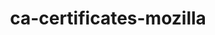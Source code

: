 ---
title: "ca-certificates-mozilla"
layout: cache
categories: [package, develop-2025-03-23]
meta: {"compilers": ["apple-clang@=16.0.0", "cce@=18.0.0", "gcc@=11.1.0", "gcc@=11.4.0", "gcc@=12.3.0", "gcc@=12.4.0", "gcc@=13.2.0", "gcc@=7.3.1", "gcc@=7.5.0", "oneapi@=2024.1.0", "oneapi@=2024.2.1"], "num_specs": 17, "num_specs_by_stack": {"aws-pcluster-neoverse_v1": 1, "aws-pcluster-x86_64_v4": 4, "bootstrap-aarch64-darwin": 1, "bootstrap-x86_64-linux-gnu": 1, "build_systems": 1, "data-vis-sdk": 1, "developer-tools-darwin": 1, "e4s": 1, "e4s-cray-rhel": 1, "e4s-neoverse-v2": 1, "e4s-oneapi": 1, "e4s-rocm-external": 1, "hep": 1, "ml-darwin-aarch64-mps": 1, "ml-linux-aarch64-cpu": 1, "ml-linux-aarch64-cuda": 1, "ml-linux-x86_64-cpu": 1, "ml-linux-x86_64-cuda": 1, "ml-linux-x86_64-rocm": 1, "radiuss": 1, "radiuss-aws": 1, "radiuss-aws-aarch64": 1, "root": 17, "tutorial": 2}, "oss": ["amzn2", "rhel8", "sequoia", "ubuntu18.04", "ubuntu20.04", "ubuntu22.04", "ubuntu24.04"], "platforms": ["darwin", "linux"], "stacks": ["aws-pcluster-neoverse_v1", "aws-pcluster-x86_64_v4", "bootstrap-aarch64-darwin", "bootstrap-x86_64-linux-gnu", "build_systems", "data-vis-sdk", "developer-tools-darwin", "e4s", "e4s-cray-rhel", "e4s-neoverse-v2", "e4s-oneapi", "e4s-rocm-external", "hep", "ml-darwin-aarch64-mps", "ml-linux-aarch64-cpu", "ml-linux-aarch64-cuda", "ml-linux-x86_64-cpu", "ml-linux-x86_64-cuda", "ml-linux-x86_64-rocm", "radiuss", "radiuss-aws", "radiuss-aws-aarch64", "root", "tutorial"], "targets": ["aarch64", "neoverse_v1", "neoverse_v2", "x86_64_v3", "x86_64_v4"], "versions": ["2025-02-25"]}
spec_details: [{"compiler": "oneapi@=2024.2.1", "hash": "bf2oovih2dttgrvdb7ai6iendbtx6yyw", "os": "ubuntu22.04", "platform": "linux", "size": "-", "stacks": ["e4s-oneapi", "root"], "target": "x86_64_v3", "variants": ["build_system=generic"], "versions": ["2025-02-25"]}, {"compiler": "gcc@=12.4.0", "hash": "clv4fy5oztxjqxl7znobkfwgr33yovoz", "os": "amzn2", "platform": "linux", "size": "-", "stacks": ["aws-pcluster-neoverse_v1", "root"], "target": "neoverse_v1", "variants": ["build_system=generic"], "versions": ["2025-02-25"]}, {"compiler": "apple-clang@=16.0.0", "hash": "cyf5kymouce7ptm5d3huhfdnt3q5ws6o", "os": "sequoia", "platform": "darwin", "size": "-", "stacks": ["bootstrap-aarch64-darwin", "developer-tools-darwin", "ml-darwin-aarch64-mps", "root"], "target": "aarch64", "variants": ["build_system=generic"], "versions": ["2025-02-25"]}, {"compiler": "gcc@=13.2.0", "hash": "dbwmhjpmak5gnrdup6vbu2qqiq4pwett", "os": "ubuntu24.04", "platform": "linux", "size": "-", "stacks": ["ml-linux-aarch64-cpu", "ml-linux-aarch64-cuda", "root"], "target": "aarch64", "variants": ["build_system=generic"], "versions": ["2025-02-25"]}, {"compiler": "gcc@=7.3.1", "hash": "ehloehieusuu6zjr5zg5acy6hr2ldrgw", "os": "amzn2", "platform": "linux", "size": "-", "stacks": ["radiuss-aws", "root"], "target": "x86_64_v3", "variants": ["build_system=generic"], "versions": ["2025-02-25"]}, {"compiler": "gcc@=13.2.0", "hash": "hfsh67bi26zw2jaomi265snksdsymeia", "os": "ubuntu24.04", "platform": "linux", "size": "-", "stacks": ["bootstrap-x86_64-linux-gnu", "ml-linux-x86_64-cpu", "ml-linux-x86_64-cuda", "ml-linux-x86_64-rocm", "root"], "target": "x86_64_v3", "variants": ["build_system=generic"], "versions": ["2025-02-25"]}, {"compiler": "gcc@=12.3.0", "hash": "inh6tqxh4hvis64f2ev7bfxuwk4v3fz5", "os": "ubuntu22.04", "platform": "linux", "size": "-", "stacks": ["root", "tutorial"], "target": "x86_64_v3", "variants": ["build_system=generic"], "versions": ["2025-02-25"]}, {"compiler": "gcc@=7.5.0", "hash": "lahtj3urjh5re57hbrrorbqgv7uwhc3j", "os": "ubuntu18.04", "platform": "linux", "size": "-", "stacks": ["build_systems", "radiuss", "root"], "target": "x86_64_v3", "variants": ["build_system=generic"], "versions": ["2025-02-25"]}, {"compiler": "oneapi@=2024.1.0", "hash": "pxycevbuyvo676ddq3xbcu3mziimh362", "os": "amzn2", "platform": "linux", "size": "-", "stacks": ["aws-pcluster-x86_64_v4", "root"], "target": "x86_64_v3", "variants": ["build_system=generic"], "versions": ["2025-02-25"]}, {"compiler": "gcc@=11.4.0", "hash": "qea2sewx6zlciab42tkzefhfa4ngmxl5", "os": "ubuntu22.04", "platform": "linux", "size": "-", "stacks": ["e4s-neoverse-v2", "root"], "target": "neoverse_v2", "variants": ["build_system=generic"], "versions": ["2025-02-25"]}, {"compiler": "gcc@=11.4.0", "hash": "qpb66jhnwximky77junbrvduqrll4lsb", "os": "ubuntu22.04", "platform": "linux", "size": "-", "stacks": ["e4s", "e4s-rocm-external", "hep", "root", "tutorial"], "target": "x86_64_v3", "variants": ["build_system=generic"], "versions": ["2025-02-25"]}, {"compiler": "cce@=18.0.0", "hash": "rukzanserghtmga7eyrutjsr5rjfb63h", "os": "rhel8", "platform": "linux", "size": "-", "stacks": ["e4s-cray-rhel", "root"], "target": "x86_64_v3", "variants": ["build_system=generic"], "versions": ["2025-02-25"]}, {"compiler": "gcc@=12.4.0", "hash": "vgf733xcngyi3aqq5jnsbn3y7p3ji3hn", "os": "amzn2", "platform": "linux", "size": "-", "stacks": ["aws-pcluster-x86_64_v4", "root"], "target": "x86_64_v3", "variants": ["build_system=generic"], "versions": ["2025-02-25"]}, {"compiler": "gcc@=12.4.0", "hash": "w5rl7oviz7fx3tnx2pvbah3kida5533y", "os": "amzn2", "platform": "linux", "size": "-", "stacks": ["aws-pcluster-x86_64_v4", "root"], "target": "x86_64_v4", "variants": ["build_system=generic"], "versions": ["2025-02-25"]}, {"compiler": "gcc@=11.1.0", "hash": "wbcrp3wwzigtvwgtkkpzwhcsm744vpbm", "os": "ubuntu20.04", "platform": "linux", "size": "-", "stacks": ["data-vis-sdk", "root"], "target": "x86_64_v3", "variants": ["build_system=generic"], "versions": ["2025-02-25"]}, {"compiler": "gcc@=7.3.1", "hash": "wlkht2tnfpbicjakjv442ejejgykeief", "os": "amzn2", "platform": "linux", "size": "-", "stacks": ["radiuss-aws-aarch64", "root"], "target": "aarch64", "variants": ["build_system=generic"], "versions": ["2025-02-25"]}, {"compiler": "oneapi@=2024.1.0", "hash": "xtgserwf6fj5rfkwvcpuq3eltjjc6fvr", "os": "amzn2", "platform": "linux", "size": "-", "stacks": ["aws-pcluster-x86_64_v4", "root"], "target": "x86_64_v4", "variants": ["build_system=generic"], "versions": ["2025-02-25"]}]
---